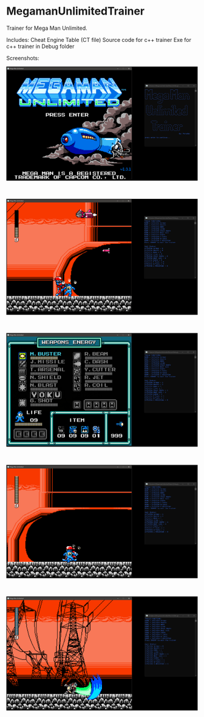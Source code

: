 # MegamanUnlimitedTrainer
Trainer for Mega Man Unlimited.

Includes:
Cheat Engine Table (CT file)
Source code for c++ trainer
Exe for c++ trainer in Debug folder


Screenshots:

<p align="center">
  <img src="./screenshots/1.PNG" />
</p>
<br>
<p align="center">
  <img src="./screenshots/2.PNG" />
</p>
<br>
<p align="center">
  <img src="./screenshots/3.PNG" />
</p>
<br>
<p align="center">
  <img src="./screenshots/4.PNG" />
</p>
<br>
<p align="center">
  <img src="./screenshots/5.PNG" />
</p>